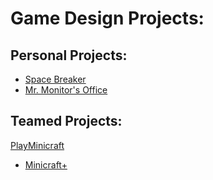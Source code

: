 # Game Design Projects:
## Personal Projects:
- [Space Breaker](https://gamejolt.com/games/Space-Breaker/481473)
- [Mr. Monitor's Office](https://gamejolt.com/games/MrMonitorsOffice/481934)

## Teamed Projects:
[PlayMinicraft](https://github.com/MinicraftPlus)
- [Minicraft+](https://github.com/MinicraftPlus/minicraft-plus-revived)
